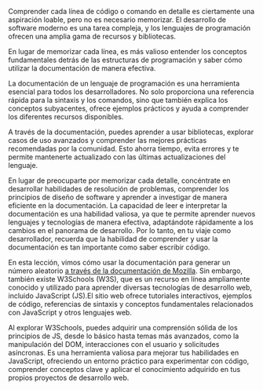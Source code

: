 Comprender cada línea de código o comando en detalle es ciertamente una aspiración loable, pero no es necesario memorizar. El desarrollo de software moderno es una tarea compleja, y los lenguajes de programación ofrecen una amplia gama de recursos y bibliotecas.

En lugar de memorizar cada línea, es más valioso entender los conceptos fundamentales detrás de las estructuras de programación y saber cómo utilizar la documentación de manera efectiva.

La documentación de un lenguaje de programación es una herramienta esencial para todos los desarrolladores. No solo proporciona una referencia rápida para la sintaxis y los comandos, sino que también explica los conceptos subyacentes, ofrece ejemplos prácticos y ayuda a comprender los diferentes recursos disponibles.

A través de la documentación, puedes aprender a usar bibliotecas, explorar casos de uso avanzados y comprender las mejores prácticas recomendadas por la comunidad. Esto ahorra tiempo, evita errores y te permite mantenerte actualizado con las últimas actualizaciones del lenguaje.

En lugar de preocuparte por memorizar cada detalle, concéntrate en desarrollar habilidades de resolución de problemas, comprender los principios de diseño de software y aprender a investigar de manera eficiente en la documentación. La capacidad de leer e interpretar la documentación es una habilidad valiosa, ya que te permite aprender nuevos lenguajes y tecnologías de manera efectiva, adaptándote rápidamente a los cambios en el panorama de desarrollo. Por lo tanto, en tu viaje como desarrollador, recuerda que la habilidad de comprender y usar la documentación es tan importante como saber escribir código.

En esta lección, vimos cómo usar la documentación para generar un número aleatorio [a través de la documentación de Mozilla](https://developer.mozilla.org/es/docs/Web/JavaScript/Reference/Global_Objects/Math/random). Sin embargo, también existe W3Schools (W3S), que es un recurso en línea ampliamente conocido y utilizado para aprender diversas tecnologías de desarrollo web, incluido JavaScript (JS).El sitio web ofrece tutoriales interactivos, ejemplos de código, referencias de sintaxis y conceptos fundamentales relacionados con JavaScript y otros lenguajes web.

Al explorar W3Schools, puedes adquirir una comprensión sólida de los principios de JS, desde lo básico hasta temas más avanzados, como la manipulación del DOM, interacciones con el usuario y solicitudes asíncronas. Es una herramienta valiosa para mejorar tus habilidades en JavaScript, ofreciendo un entorno práctico para experimentar con código, comprender conceptos clave y aplicar el conocimiento adquirido en tus propios proyectos de desarrollo web.